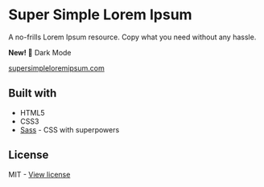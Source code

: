 # Super Simple Lorem Ipsum

A no-frills Lorem Ipsum resource. Copy what you need without any hassle.

**New! 🎉** Dark Mode

[supersimpleloremipsum.com](https://supersimpleloremipsum.com)

## Built with

- HTML5
- CSS3
- [Sass](https://sass-lang.com) - CSS with superpowers

## License 

MIT - [View license](https://github.com/kelbyhawn/super-simple-lorem-ipsum/blob/master/LICENSE)

